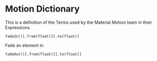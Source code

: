 # Motion Dictionary

This is a definition of the Terms used by the Material Motion team in their Expressions.

    fadeIn()[.from(float)][.to(float)]

Fade an element in.

    fadeOut()[.from(float)][.to(float)]
